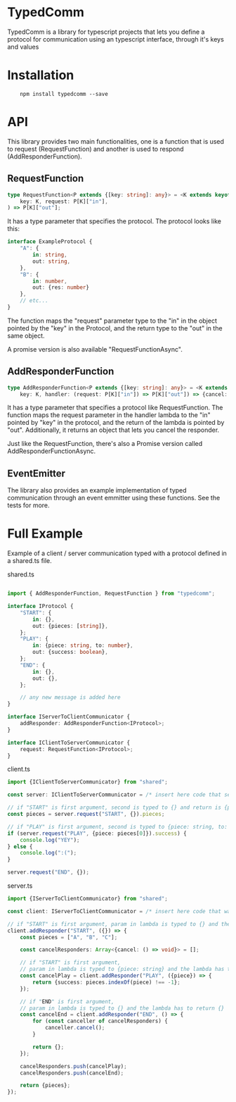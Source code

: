 # TypedComm

TypedComm is a library for typescript projects that lets you define a protocol for communication using an typescript interface, through it's keys and values

# Installation

```
    npm install typedcomm --save
```

# API

This library provides two main functionalities, one is a function that is used to request (RequestFunction) and another is used to respond (AddResponderFunction).

## RequestFunction

```typescript
type RequestFunction<P extends {[key: string]: any}> = <K extends keyof P>(
    key: K, request: P[K]["in"],
) => P[K]["out"];
```

It has a type parameter that specifies the protocol. The protocol looks like this:

```typescript
interface ExampleProtocol {
    "A": {
        in: string,
        out: string,
    },
    "B": {
        in: number,
        out: {res: number}
    },
    // etc...
}
```

The function maps the "request" parameter type to the "in" in the object pointed by the "key" in the Protocol, and the return type to the "out" in the same object.

A promise version is also available "RequestFunctionAsync".

## AddResponderFunction

```typescript
type AddResponderFunction<P extends {[key: string]: any}> = <K extends keyof P>(
    key: K, handler: (request: P[K]["in"]) => P[K]["out"]) => {cancel: () => void};
```

It has a type parameter that specifies a protocol like RequestFunction.
The function maps the request parameter in the handler lambda to the "in" pointed by "key" in the protocol, and the return of the lambda is pointed by "out". Additionally, it returns an object that lets you cancel the responder.

Just like the RequestFunction, there's also a Promise version called AddResponderFunctionAsync.

## EventEmitter

The library also provides an example implementation of typed communication through an event emmitter using these functions. See the tests for more.

# Full Example

Example of a client / server communication typed with a protocol defined in a shared.ts file.

shared.ts
```typescript

import { AddResponderFunction, RequestFunction } from "typedcomm";

interface IProtocol {
    "START": {
        in: {},
        out: {pieces: [string]},
    };
    "PLAY": {
        in: {piece: string, to: number},
        out: {success: boolean},
    };
    "END": {
        in: {},
        out: {},
    };

    // any new message is added here
}

interface IServerToClientCommunicator {
    addResponder: AddResponderFunction<IProtocol>;
}

interface IClientToServerCommunicator {
    request: RequestFunction<IProtocol>;
}

```

client.ts
```typescript
import {IClientToServerCommunicator} from "shared";

const server: IClientToServerCommunicator = /* insert here code that sets up a communicator, e.g. connect to a server */;

// if "START" is first argument, second is typed to {} and return is {pieces: [string]}
const pieces = server.request("START", {}).pieces;

// if "PLAY" is first argument, second is typed to {piece: string, to: number} and return is {success: boolean}
if (server.request("PLAY", {piece: pieces[0]}).success) {
    console.log("YEY");
} else {
    console.log(":(");
}

server.request("END", {});

```

server.ts
```typescript
import {IServerToClientCommunicator} from "shared";

const client: IServerToClientCommunicator = /* insert here code that waits for a connection to be established */;

// if "START" is first argument, param in lambda is typed to {} and the lambda has to return {pieces: string[]}
client.addResponder("START", ({}) => {
    const pieces = ["A", "B", "C"];

    const cancelResponders: Array<{cancel: () => void}> = [];

    // if "START" is first argument,
    // param in lambda is typed to {piece: string} and the lambda has to return {success: boolean}
    const cancelPlay = client.addResponder("PLAY", ({piece}) => {
        return {success: pieces.indexOf(piece) !== -1};
    });

    // if "END" is first argument,
    // param in lambda is typed to {} and the lambda has to return {}
    const cancelEnd = client.addResponder("END", () => {
        for (const canceller of cancelResponders) {
            canceller.cancel();
        }

        return {};
    });

    cancelResponders.push(cancelPlay);
    cancelResponders.push(cancelEnd);

    return {pieces};
});

```
